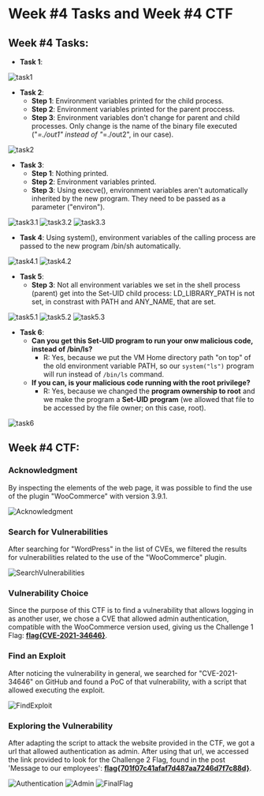 # Week \#4 Tasks and Week \#4 CTF

## Week \#4 Tasks:

- **Task 1**:

![task1](docs/week4/tasks/task1.png)

- **Task 2**:
  - **Step 1**: Environment variables printed for the child process.
  - **Step 2**: Environment variables printed for the parent proccess.
  - **Step 3**: Environment variables don't change for parent and child processes. Only change is the name of the binary file executed ("_=./out1" instead of "_=./out2", in our case).

![task2](docs/week4/tasks/task2.png)  

- **Task 3**:
  - **Step 1**: Nothing printed.
  - **Step 2**: Environment variables printed.
  - **Step 3**: Using execve(), environment variables aren't automatically inherited by the new program. They need to be passed as a parameter ("environ").

![task3.1](docs/week4/tasks/task3.1.png)
![task3.2](docs/week4/tasks/task3.2.png)
![task3.3](docs/week4/tasks/task3.3.png)

- **Task 4**: Using system(), environment variables of the calling process are passed to the new program /bin/sh automatically.

![task4.1](docs/week4/tasks/task4.1.png)
![task4.2](docs/week4/tasks/task4.2.png)

- **Task 5**:
  - **Step 3**: Not all environment variables we set in the shell process (parent) get into the Set-UID child process: LD_LIBRARY_PATH is not set, in constrast with PATH and ANY_NAME, that are set.

![task5.1](docs/week4/tasks/task5.1.png)
![task5.2](docs/week4/tasks/task5.2.png)
![task5.3](docs/week4/tasks/task5.3.png)  

- **Task 6**:
  - **Can you get this Set-UID program to run your onw malicious code, instead of /bin/ls?**
    - R: Yes, because we put the VM Home directory path "on top" of the old environment variable PATH, so our ```system("ls")``` program will run instead of ```/bin/ls``` command.
  - **If you can, is your malicious code running with the root privilege?**
    - R: Yes, because we changed the **program ownership to root** and we make the program a **Set-UID program** (we allowed that file to be accessed by the file owner; on this case, root).

![task6](docs/week4/tasks/task6.png)  

## Week \#4 CTF:

### **Acknowledgment**

By inspecting the elements of the web page, it was possible to find the use of the plugin "WooCommerce" with version 3.9.1.

![Acknowledgment](docs/week4/ctf/step1.png)

### **Search for Vulnerabilities**

After searching for "WordPress" in the list of CVEs, we filtered the results for vulnerabilities related to the use of the "WooCommerce" plugin.

![SearchVulnerabilities](docs/week4/ctf/step2.png)

### **Vulnerability Choice**

Since the purpose of this CTF is to find a vulnerability that allows logging in as another user, we chose a CVE that allowed admin authentication, compatible with the WooCommerce version used, giving us the Challenge 1 Flag: **<ins>flag{CVE-2021-34646}</ins>**.

### **Find an Exploit**

After noticing the vulnerability in general, we searched for "CVE-2021-34646" on GitHub and found a PoC of that vulnerability, with a script that allowed executing the exploit.

![FindExploit](docs/week4/ctf/step3.png)

### **Exploring the Vulnerability**

After adapting the script to attack the website provided in the CTF, we got a url that allowed authentication as admin. After using that url, we accessed the link provided to look for the Challenge 2 Flag, found in the post 'Message to our employees': **<ins>flag{701f07c41afaf7d487aa7246d7f7c88d}</ins>**.

![Authentication](docs/week4/ctf/step4.png)
![Admin](docs/week4/ctf/step5.png)
![FinalFlag](docs/week4/ctf/step6.png)

